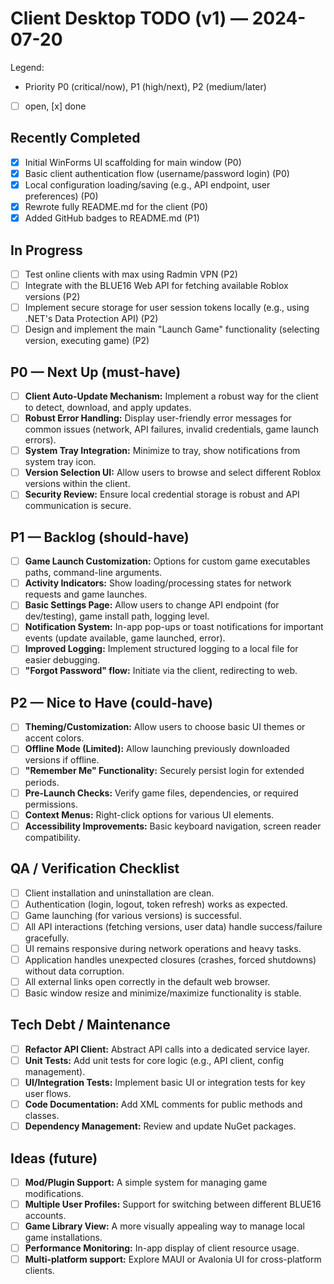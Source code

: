 # Client Desktop TODO (v1) — 2024-07-20
 
Legend:
 - Priority P0 (critical/now), P1 (high/next), P2 (medium/later)
 - [ ] open, [x] done
 
## Recently Completed
 - [x] Initial WinForms UI scaffolding for main window (P0)
 - [x] Basic client authentication flow (username/password login) (P0)
 - [x] Local configuration loading/saving (e.g., API endpoint, user preferences) (P0)
 - [x] Rewrote fully README.md for the client (P0)
 - [x] Added GitHub badges to README.md (P1)
 
## In Progress
 - [ ] Test online clients with max using Radmin VPN (P2)
 - [ ] Integrate with the BLUE16 Web API for fetching available Roblox versions (P2)
 - [ ] Implement secure storage for user session tokens locally (e.g., using .NET's Data Protection API) (P2)
 - [ ] Design and implement the main "Launch Game" functionality (selecting version, executing game) (P2)
 
## P0 — Next Up (must-have)
 - [ ] **Client Auto-Update Mechanism:** Implement a robust way for the client to detect, download, and apply updates.
 - [ ] **Robust Error Handling:** Display user-friendly error messages for common issues (network, API failures, invalid credentials, game launch errors).
 - [ ] **System Tray Integration:** Minimize to tray, show notifications from system tray icon.
 - [ ] **Version Selection UI:** Allow users to browse and select different Roblox versions within the client.
 - [ ] **Security Review:** Ensure local credential storage is robust and API communication is secure.
 
## P1 — Backlog (should-have)
 - [ ] **Game Launch Customization:** Options for custom game executables paths, command-line arguments.
 - [ ] **Activity Indicators:** Show loading/processing states for network requests and game launches.
 - [ ] **Basic Settings Page:** Allow users to change API endpoint (for dev/testing), game install path, logging level.
 - [ ] **Notification System:** In-app pop-ups or toast notifications for important events (update available, game launched, error).
 - [ ] **Improved Logging:** Implement structured logging to a local file for easier debugging.
 - [ ] **"Forgot Password" flow:** Initiate via the client, redirecting to web.
 
## P2 — Nice to Have (could-have)
 - [ ] **Theming/Customization:** Allow users to choose basic UI themes or accent colors.
 - [ ] **Offline Mode (Limited):** Allow launching previously downloaded versions if offline.
 - [ ] **"Remember Me" Functionality:** Securely persist login for extended periods.
 - [ ] **Pre-Launch Checks:** Verify game files, dependencies, or required permissions.
 - [ ] **Context Menus:** Right-click options for various UI elements.
 - [ ] **Accessibility Improvements:** Basic keyboard navigation, screen reader compatibility.
 
## QA / Verification Checklist
 - [ ] Client installation and uninstallation are clean.
 - [ ] Authentication (login, logout, token refresh) works as expected.
 - [ ] Game launching (for various versions) is successful.
 - [ ] All API interactions (fetching versions, user data) handle success/failure gracefully.
 - [ ] UI remains responsive during network operations and heavy tasks.
 - [ ] Application handles unexpected closures (crashes, forced shutdowns) without data corruption.
 - [ ] All external links open correctly in the default web browser.
 - [ ] Basic window resize and minimize/maximize functionality is stable.
 
## Tech Debt / Maintenance
 - [ ] **Refactor API Client:** Abstract API calls into a dedicated service layer.
 - [ ] **Unit Tests:** Add unit tests for core logic (e.g., API client, config management).
 - [ ] **UI/Integration Tests:** Implement basic UI or integration tests for key user flows.
 - [ ] **Code Documentation:** Add XML comments for public methods and classes.
 - [ ] **Dependency Management:** Review and update NuGet packages.
 
## Ideas (future)
 - [ ] **Mod/Plugin Support:** A simple system for managing game modifications.
 - [ ] **Multiple User Profiles:** Support for switching between different BLUE16 accounts.
 - [ ] **Game Library View:** A more visually appealing way to manage local game installations.
 - [ ] **Performance Monitoring:** In-app display of client resource usage.
 - [ ] **Multi-platform support:** Explore MAUI or Avalonia UI for cross-platform clients.